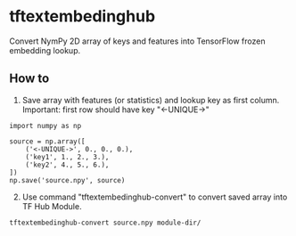 # tftextembedinghub

Convert NymPy 2D array of keys and features into TensorFlow frozen embedding lookup.

## How to

1. Save array with features (or statistics) and lookup key as first column.
Important: first row should have key "<-UNIQUE->"

```
import numpy as np

source = np.array([
    ('<-UNIQUE->', 0., 0., 0.),
    ('key1', 1., 2., 3.),
    ('key2', 4., 5., 6.),
])
np.save('source.npy', source)

```

2. Use command "tftextembedinghub-convert" to convert saved array into TF Hub Module.
```bash
tftextembedinghub-convert source.npy module-dir/
```

